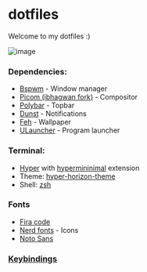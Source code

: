 # dotfiles
Welcome to my dotfiles :)

![image](https://user-images.githubusercontent.com/12006984/111165991-6ada5880-857e-11eb-8b76-13bde0f3e40f.png)

### Dependencies: 
- [Bspwm](https://github.com/baskerville/bspwm) - Window manager
- [Picom (ibhagwan fork)](https://github.com/ibhagwan/picom) - Compositor
- [Polybar](https://github.com/polybar/polybar) - Topbar
- [Dunst](https://github.com/dunst-project/dunst) - Notifications
- [Feh](https://github.com/derf/feh) - Wallpaper
- [ULauncher](https://github.com/Ulauncher/Ulauncher) - Program launcher

### Terminal: 
- [Hyper](hyper.is) with [hypermininimal](https://github.com/jancborchardt/hyperminimal) extension
- Theme: [hyper-horizon-theme](https://github.com/thedoomshine/hyper-horizon-theme)
- Shell: [zsh](https://github.com/zsh-users/zsh)

### Fonts
- [Fira code](https://github.com/tonsky/FiraCode)
- [Nerd fonts](https://github.com/ryanoasis/nerd-fonts) - Icons
- [Noto Sans](https://fonts.google.com/specimen/Noto+Sans?preview.text_type=custom)

### [Keybindings](/documentation/keybindings.md)
